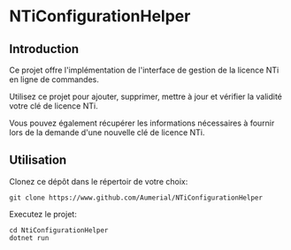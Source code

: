 ﻿# NTiConfigurationHelper

## Introduction

Ce projet offre l'implémentation de l'interface de gestion de la licence NTi en ligne de commandes.

Utilisez ce projet pour ajouter, supprimer, mettre à jour et vérifier la validité votre clé de licence NTi.

Vous pouvez également récupérer les informations nécessaires à fournir lors de la demande d'une nouvelle clé de licence NTi.

## Utilisation 

Clonez ce dépôt dans le répertoir de votre choix:

```
git clone https://www.github.com/Aumerial/NTiConfigurationHelper
```

Executez le projet:

```
cd NtiConfigurationHelper
dotnet run
```